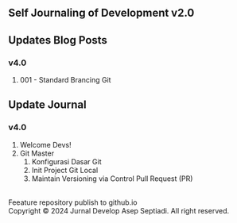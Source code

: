## Self Journaling of Development v2.0

## Updates Blog Posts
### v4.0
1. 001 - Standard Brancing Git

## Update Journal
### v4.0
1. Welcome Devs!
2. Git Master
   1. Konfigurasi Dasar Git
   2. Init Project Git Local
   3. Maintain Versioning via Control Pull Request (PR)

<br />
Feeature repository publish to github.io

<br />
Copyright © 2024 Jurnal Develop Asep Septiadi. All right reserved.
